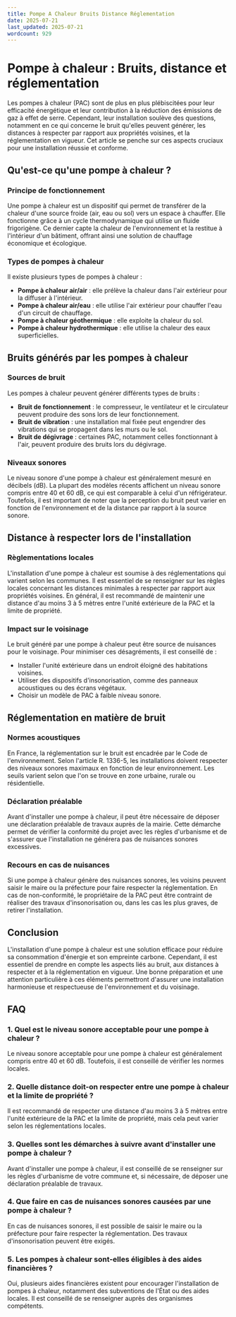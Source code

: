```yaml
---
title: Pompe A Chaleur Bruits Distance Réglementation
date: 2025-07-21
last_updated: 2025-07-21
wordcount: 929
---
```


# Pompe à chaleur : Bruits, distance et réglementation

Les pompes à chaleur (PAC) sont de plus en plus plébiscitées pour leur efficacité énergétique et leur contribution à la réduction des émissions de gaz à effet de serre. Cependant, leur installation soulève des questions, notamment en ce qui concerne le bruit qu'elles peuvent générer, les distances à respecter par rapport aux propriétés voisines, et la réglementation en vigueur. Cet article se penche sur ces aspects cruciaux pour une installation réussie et conforme.

## Qu'est-ce qu'une pompe à chaleur ?

### Principe de fonctionnement

Une pompe à chaleur est un dispositif qui permet de transférer de la chaleur d'une source froide (air, eau ou sol) vers un espace à chauffer. Elle fonctionne grâce à un cycle thermodynamique qui utilise un fluide frigorigène. Ce dernier capte la chaleur de l'environnement et la restitue à l'intérieur d'un bâtiment, offrant ainsi une solution de chauffage économique et écologique.

### Types de pompes à chaleur

Il existe plusieurs types de pompes à chaleur :

- **Pompe à chaleur air/air** : elle prélève la chaleur dans l'air extérieur pour la diffuser à l'intérieur.
- **Pompe à chaleur air/eau** : elle utilise l'air extérieur pour chauffer l'eau d'un circuit de chauffage.
- **Pompe à chaleur géothermique** : elle exploite la chaleur du sol.
- **Pompe à chaleur hydrothermique** : elle utilise la chaleur des eaux superficielles.

## Bruits générés par les pompes à chaleur

### Sources de bruit

Les pompes à chaleur peuvent générer différents types de bruits :

- **Bruit de fonctionnement** : le compresseur, le ventilateur et le circulateur peuvent produire des sons lors de leur fonctionnement.
- **Bruit de vibration** : une installation mal fixée peut engendrer des vibrations qui se propagent dans les murs ou le sol.
- **Bruit de dégivrage** : certaines PAC, notamment celles fonctionnant à l'air, peuvent produire des bruits lors du dégivrage.

### Niveaux sonores

Le niveau sonore d'une pompe à chaleur est généralement mesuré en décibels (dB). La plupart des modèles récents affichent un niveau sonore compris entre 40 et 60 dB, ce qui est comparable à celui d'un réfrigérateur. Toutefois, il est important de noter que la perception du bruit peut varier en fonction de l'environnement et de la distance par rapport à la source sonore.

## Distance à respecter lors de l'installation

### Règlementations locales

L'installation d'une pompe à chaleur est soumise à des réglementations qui varient selon les communes. Il est essentiel de se renseigner sur les règles locales concernant les distances minimales à respecter par rapport aux propriétés voisines. En général, il est recommandé de maintenir une distance d'au moins 3 à 5 mètres entre l'unité extérieure de la PAC et la limite de propriété.

### Impact sur le voisinage

Le bruit généré par une pompe à chaleur peut être source de nuisances pour le voisinage. Pour minimiser ces désagréments, il est conseillé de :

- Installer l'unité extérieure dans un endroit éloigné des habitations voisines.
- Utiliser des dispositifs d'insonorisation, comme des panneaux acoustiques ou des écrans végétaux.
- Choisir un modèle de PAC à faible niveau sonore.

## Réglementation en matière de bruit

### Normes acoustiques

En France, la réglementation sur le bruit est encadrée par le Code de l'environnement. Selon l'article R. 1336-5, les installations doivent respecter des niveaux sonores maximaux en fonction de leur environnement. Les seuils varient selon que l'on se trouve en zone urbaine, rurale ou résidentielle.

### Déclaration préalable

Avant d'installer une pompe à chaleur, il peut être nécessaire de déposer une déclaration préalable de travaux auprès de la mairie. Cette démarche permet de vérifier la conformité du projet avec les règles d'urbanisme et de s'assurer que l'installation ne générera pas de nuisances sonores excessives.

### Recours en cas de nuisances

Si une pompe à chaleur génère des nuisances sonores, les voisins peuvent saisir le maire ou la préfecture pour faire respecter la réglementation. En cas de non-conformité, le propriétaire de la PAC peut être contraint de réaliser des travaux d'insonorisation ou, dans les cas les plus graves, de retirer l'installation.

## Conclusion

L'installation d'une pompe à chaleur est une solution efficace pour réduire sa consommation d'énergie et son empreinte carbone. Cependant, il est essentiel de prendre en compte les aspects liés au bruit, aux distances à respecter et à la réglementation en vigueur. Une bonne préparation et une attention particulière à ces éléments permettront d'assurer une installation harmonieuse et respectueuse de l'environnement et du voisinage.

## FAQ

### 1. Quel est le niveau sonore acceptable pour une pompe à chaleur ?

Le niveau sonore acceptable pour une pompe à chaleur est généralement compris entre 40 et 60 dB. Toutefois, il est conseillé de vérifier les normes locales.

### 2. Quelle distance doit-on respecter entre une pompe à chaleur et la limite de propriété ?

Il est recommandé de respecter une distance d'au moins 3 à 5 mètres entre l'unité extérieure de la PAC et la limite de propriété, mais cela peut varier selon les réglementations locales.

### 3. Quelles sont les démarches à suivre avant d'installer une pompe à chaleur ?

Avant d'installer une pompe à chaleur, il est conseillé de se renseigner sur les règles d'urbanisme de votre commune et, si nécessaire, de déposer une déclaration préalable de travaux.

### 4. Que faire en cas de nuisances sonores causées par une pompe à chaleur ?

En cas de nuisances sonores, il est possible de saisir le maire ou la préfecture pour faire respecter la réglementation. Des travaux d'insonorisation peuvent être exigés.

### 5. Les pompes à chaleur sont-elles éligibles à des aides financières ?

Oui, plusieurs aides financières existent pour encourager l'installation de pompes à chaleur, notamment des subventions de l'État ou des aides locales. Il est conseillé de se renseigner auprès des organismes compétents.